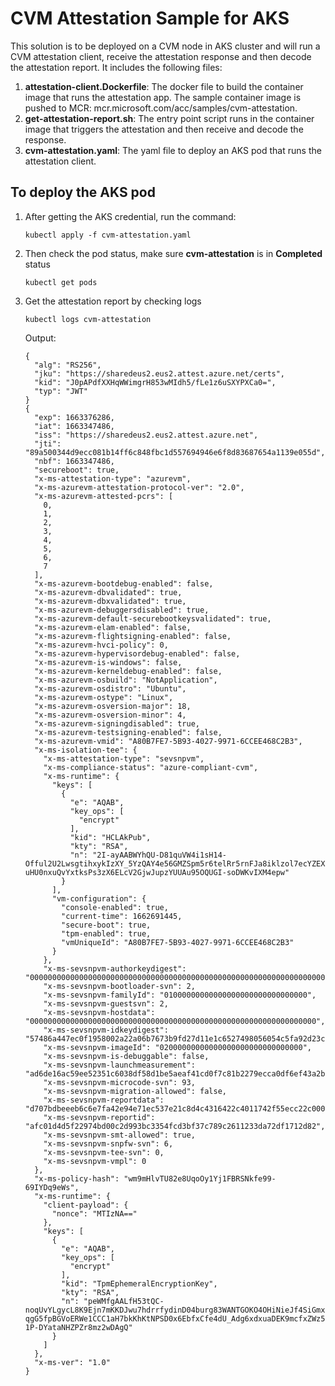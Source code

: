 
# CVM Attestation Sample for AKS

This solution is to be deployed on a CVM node in AKS cluster and will run a CVM attestation client, receive the attestation response and then decode the attestation report. It includes the following files:
1. **attestation-client.Dockerfile**: The docker file to build the container image that runs the attestation app. The sample container image is pushed to MCR: mcr.microsoft.com/acc/samples/cvm-attestation.
2. **get-attestation-report.sh**: The entry point script runs in the container image that triggers the attestation and then receive and decode the response.
3. **cvm-attestation.yaml**: The yaml file to deploy an AKS pod that runs the attestation client.

## To deploy the AKS pod
1. After getting the AKS credential, run the command:
    ```
    kubectl apply -f cvm-attestation.yaml
    ```

2. Then check the pod status, make sure **cvm-attestation** is in **Completed** status
    ```
    kubectl get pods
    ```
    
3. Get the attestation report by checking logs
    ```
    kubectl logs cvm-attestation
    ```
    Output:
    ```
    {
      "alg": "RS256",
      "jku": "https://sharedeus2.eus2.attest.azure.net/certs",
      "kid": "J0pAPdfXXHqWWimgrH853wMIdh5/fLe1z6uSXYPXCa0=",
      "typ": "JWT"
    }
    {
      "exp": 1663376286,
      "iat": 1663347486,
      "iss": "https://sharedeus2.eus2.attest.azure.net",
      "jti": "89a500344d9ecc081b14ff6c848fbc1d557694946e6f8d83687654a1139e055d",
      "nbf": 1663347486,
      "secureboot": true,
      "x-ms-attestation-type": "azurevm",
      "x-ms-azurevm-attestation-protocol-ver": "2.0",
      "x-ms-azurevm-attested-pcrs": [
        0,
        1,
        2,
        3,
        4,
        5,
        6,
        7
      ],
      "x-ms-azurevm-bootdebug-enabled": false,
      "x-ms-azurevm-dbvalidated": true,
      "x-ms-azurevm-dbxvalidated": true,
      "x-ms-azurevm-debuggersdisabled": true,
      "x-ms-azurevm-default-securebootkeysvalidated": true,
      "x-ms-azurevm-elam-enabled": false,
      "x-ms-azurevm-flightsigning-enabled": false,
      "x-ms-azurevm-hvci-policy": 0,
      "x-ms-azurevm-hypervisordebug-enabled": false,
      "x-ms-azurevm-is-windows": false,
      "x-ms-azurevm-kerneldebug-enabled": false,
      "x-ms-azurevm-osbuild": "NotApplication",
      "x-ms-azurevm-osdistro": "Ubuntu",
      "x-ms-azurevm-ostype": "Linux",
      "x-ms-azurevm-osversion-major": 18,
      "x-ms-azurevm-osversion-minor": 4,
      "x-ms-azurevm-signingdisabled": true,
      "x-ms-azurevm-testsigning-enabled": false,
      "x-ms-azurevm-vmid": "A80B7FE7-5B93-4027-9971-6CCEE468C2B3",
      "x-ms-isolation-tee": {
        "x-ms-attestation-type": "sevsnpvm",
        "x-ms-compliance-status": "azure-compliant-cvm",
        "x-ms-runtime": {
          "keys": [
            {
              "e": "AQAB",
              "key_ops": [
                "encrypt"
              ],
              "kid": "HCLAkPub",
              "kty": "RSA",
              "n": "2I-ayAABWYhQU-D81quVW4i1sH14-Offul2U2LwsgtihxykIzXY_5YzQAY4e56GMZSpm5r6telRr5rnFJa8iklzol7ecYZEX1nc1WK51a68E2kZNyomFVSIlDPJCn14NpRoxuipIfhe16zWVYZ8dpYbpelyzHZZpskdBLnUKldffUYliWSXLBpjPb89VV0FYxKPi_bSGviBXWOiRtcITRcXfpjlfD3DgZqlK4gj11RChqaEYG_GAPlxceu5h1pusgLuPEULWzvkKuGw7j8ZrxdYEUNB-uHU0nxuQvYxtksPs3zX6ELcV2GjwJupzYUUAu95OQUGI-soDWKvIXM4epw"
            }
          ],
          "vm-configuration": {
            "console-enabled": true,
            "current-time": 1662691445,
            "secure-boot": true,
            "tpm-enabled": true,
            "vmUniqueId": "A80B7FE7-5B93-4027-9971-6CCEE468C2B3"
          }
        },
        "x-ms-sevsnpvm-authorkeydigest": "000000000000000000000000000000000000000000000000000000000000000000000000000000000000000000000000",
        "x-ms-sevsnpvm-bootloader-svn": 2,
        "x-ms-sevsnpvm-familyId": "01000000000000000000000000000000",
        "x-ms-sevsnpvm-guestsvn": 2,
        "x-ms-sevsnpvm-hostdata": "0000000000000000000000000000000000000000000000000000000000000000",
        "x-ms-sevsnpvm-idkeydigest": "57486a447ec0f1958002a22a06b7673b9fd27d11e1c6527498056054c5fa92d23c50f9de44072760fe2b6fb89740b696",
        "x-ms-sevsnpvm-imageId": "02000000000000000000000000000000",
        "x-ms-sevsnpvm-is-debuggable": false,
        "x-ms-sevsnpvm-launchmeasurement": "ad6de16ac59ee52351c6038df58d1be5aeaf41cd0f7c81b2279ecca0df6ef43a2b69d663ad6973d6dbb9db0ffd7a9023",
        "x-ms-sevsnpvm-microcode-svn": 93,
        "x-ms-sevsnpvm-migration-allowed": false,
        "x-ms-sevsnpvm-reportdata": "d707bdbeeeb6c6e7fa42e94e71ec537e21c8d4c4316422c4011742f55ecc22c00000000000000000000000000000000000000000000000000000000000000000",
        "x-ms-sevsnpvm-reportid": "afc01d4d5f22974bd00c2d993bc3354fcd3bf37c789c2611233da72df1712d82",
        "x-ms-sevsnpvm-smt-allowed": true,
        "x-ms-sevsnpvm-snpfw-svn": 6,
        "x-ms-sevsnpvm-tee-svn": 0,
        "x-ms-sevsnpvm-vmpl": 0
      },
      "x-ms-policy-hash": "wm9mHlvTU82e8UqoOy1Yj1FBRSNkfe99-69IYDq9eWs",
      "x-ms-runtime": {
        "client-payload": {
          "nonce": "MTIzNA=="
        },
        "keys": [
          {
            "e": "AQAB",
            "key_ops": [
              "encrypt"
            ],
            "kid": "TpmEphemeralEncryptionKey",
            "kty": "RSA",
            "n": "peWMfgAALfH53tQC-noqUvYLgycL8K9Ejn7mKKDJwu7hdrrfydinD04burg83WANTGOKO4OHiNieJf4SiGmxZQyLym6gJr4m0bGbsMt4NM6dXXVmRZZSkCp4hn_2XL6aMOnnn0YNOXg6zmRmOeRu4rgkOA_WCd8YE23k7wp0twZG0VCgVmUUr2LD_xwqLLsukoDG8_b38QJmkh78Vz6BGLIA9-qgG5fpBGVoERWe1CCC1aH7bkKhKtNPSD0x6EbfxCfe4dU_Adg6xdxuaDEK9mcfxZWz56cevmlc44SapFm00iSYeWmyoyqlZUJ6mr-1P-DYataNHZPZr8mz2wDAgQ"
          }
        ]
      },
      "x-ms-ver": "1.0"
    }
    ```
    



